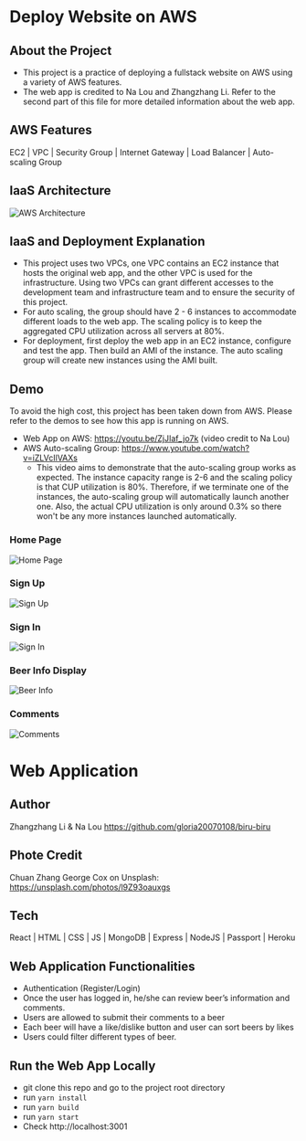 # Deploy Website on AWS
## About the Project
- This project is a practice of deploying a fullstack website on AWS using a variety of AWS features.
- The web app is credited to Na Lou and Zhangzhang Li. Refer to the second part of this file for more detailed information about the web app. 

## AWS Features
EC2 | VPC | Security Group | Internet Gateway | Load Balancer | Auto-scaling Group

## IaaS Architecture
![AWS Architecture](https://drive.google.com/uc?export=view&id=10isJM9JP9H0pp-Egaz-UdXdjTsuE8hSB)

## IaaS and Deployment Explanation
- This project uses two VPCs, one VPC contains an EC2 instance that hosts the original web app, and the other VPC is used for the infrastructure. Using two VPCs can grant different accesses to the development team and infrastructure team and to ensure the security of this project. 
- For auto scaling, the group should have 2 - 6 instances to accommodate different loads to the web app. The scaling policy is to keep the aggregated CPU utilization across all servers at 80%. 
- For deployment, first deploy the web app in an EC2 instance, configure and test the app. Then build an AMI of the instance. The auto scaling group will create new instances using the AMI built. 

## Demo
To avoid the high cost, this project has been taken down from AWS. Please refer to the demos to see how this app is running on AWS. 
- Web App on AWS: https://youtu.be/ZjJIaf_jo7k (video credit to Na Lou)
- AWS Auto-scaling Group: https://www.youtube.com/watch?v=iZLVcIlVAXs
  - This video aims to demonstrate that the auto-scaling group works as expected. The instance capacity range is 2-6 and the scaling policy is that CUP utilization is 80%. Therefore, if we terminate one of the instances, the auto-scaling group will automatically launch another one. Also, the actual CPU utilization is only around 0.3% so there won't be any more instances launched automatically. 
### Home Page
![Home Page](https://drive.google.com/uc?export=view&id=1_gE8AjJfvIF1wW1q6QX-WatwBg4PhBo1)
### Sign Up
![Sign Up](https://drive.google.com/uc?export=view&id=1RRk6mQmuOZkJBxHmrvpn29r7zZwkGXso)
### Sign In
![Sign In](https://drive.google.com/uc?export=view&id=1paU5zEzOtAoEc87GiWR45i1LIVnNNo45)
### Beer Info Display
![Beer Info](https://drive.google.com/uc?export=view&id=15NXww7H7PNOmLSFXHHmc0kaWrt8oUQVk)
### Comments
![Comments](https://drive.google.com/uc?export=view&id=1BN4BHGQtKOMPrEk3S8UPJYaYavXbM0pY)

# Web Application
## Author
Zhangzhang Li & Na Lou
https://github.com/gloria20070108/biru-biru

## Phote Credit
Chuan Zhang
George Cox on Unsplash: https://unsplash.com/photos/l9Z93oauxgs

## Tech
React | HTML | CSS | JS | MongoDB | Express | NodeJS | Passport | Heroku

## Web Application Functionalities
- Authentication (Register/Login)
- Once the user has logged in, he/she can review beer’s information and comments. 
- Users are allowed to submit their comments to a beer
- Each beer will have a like/dislike button and user can sort beers by likes
- Users could filter different types of beer.

## Run the Web App Locally
- git clone this repo and go to the project root directory
- run `yarn install`
- run `yarn build`
- run `yarn start`
- Check http://localhost:3001
